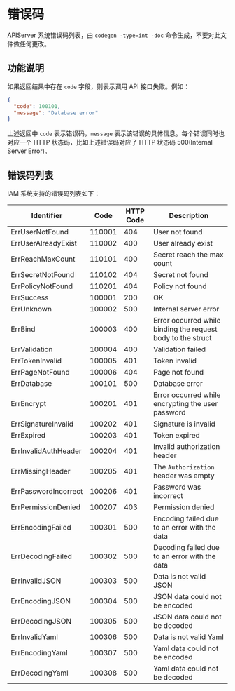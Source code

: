 # 错误码

APIServer 系统错误码列表，由 `codegen -type=int -doc` 命令生成，不要对此文件做任何更改。

## 功能说明

如果返回结果中存在 `code` 字段，则表示调用 API 接口失败。例如：

```json
{
  "code": 100101,
  "message": "Database error"
}
```

上述返回中 `code` 表示错误码，`message` 表示该错误的具体信息。每个错误同时也对应一个 HTTP 状态码，比如上述错误码对应了 HTTP 状态码 500(Internal Server Error)。

## 错误码列表

IAM 系统支持的错误码列表如下：

| Identifier | Code | HTTP Code | Description |
| ---------- | ---- | --------- | ----------- |
| ErrUserNotFound | 110001 | 404 | User not found |
| ErrUserAlreadyExist | 110002 | 400 | User already exist |
| ErrReachMaxCount | 110101 | 400 | Secret reach the max count |
| ErrSecretNotFound | 110102 | 404 | Secret not found |
| ErrPolicyNotFound | 110201 | 404 | Policy not found |
| ErrSuccess | 100001 | 200 | OK |
| ErrUnknown | 100002 | 500 | Internal server error |
| ErrBind | 100003 | 400 | Error occurred while binding the request body to the struct |
| ErrValidation | 100004 | 400 | Validation failed |
| ErrTokenInvalid | 100005 | 401 | Token invalid |
| ErrPageNotFound | 100006 | 404 | Page not found |
| ErrDatabase | 100101 | 500 | Database error |
| ErrEncrypt | 100201 | 401 | Error occurred while encrypting the user password |
| ErrSignatureInvalid | 100202 | 401 | Signature is invalid |
| ErrExpired | 100203 | 401 | Token expired |
| ErrInvalidAuthHeader | 100204 | 401 | Invalid authorization header |
| ErrMissingHeader | 100205 | 401 | The `Authorization` header was empty |
| ErrPasswordIncorrect | 100206 | 401 | Password was incorrect |
| ErrPermissionDenied | 100207 | 403 | Permission denied |
| ErrEncodingFailed | 100301 | 500 | Encoding failed due to an error with the data |
| ErrDecodingFailed | 100302 | 500 | Decoding failed due to an error with the data |
| ErrInvalidJSON | 100303 | 500 | Data is not valid JSON |
| ErrEncodingJSON | 100304 | 500 | JSON data could not be encoded |
| ErrDecodingJSON | 100305 | 500 | JSON data could not be decoded |
| ErrInvalidYaml | 100306 | 500 | Data is not valid Yaml |
| ErrEncodingYaml | 100307 | 500 | Yaml data could not be encoded |
| ErrDecodingYaml | 100308 | 500 | Yaml data could not be decoded |

